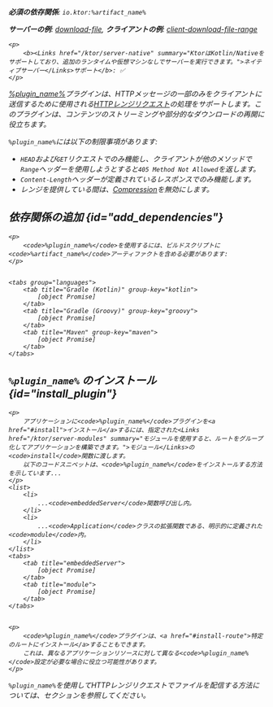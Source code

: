 [//]: # (title: 部分コンテンツ)

<primary-label ref="server-plugin"/>

<var name="artifact_name" value="ktor-server-partial-content"/>
<var name="package_name" value="io.ktor.server.plugins.partialcontent"/>
<var name="plugin_name" value="PartialContent"/>

<tldr>
<p>
<b>必須の依存関係</b>: <code>io.ktor:%artifact_name%</code>
</p>
<p>
<b>サーバーの例</b>:
<a href="https://github.com/ktorio/ktor-documentation/tree/%ktor_version%/codeSnippets/snippets/download-file">download-file</a>,
<b>クライアントの例</b>:
<a href="https://github.com/ktorio/ktor-documentation/tree/%ktor_version%/codeSnippets/snippets/client-download-file-range">client-download-file-range</a>
</p>

    <p>
        <b><Links href="/ktor/server-native" summary="KtorはKotlin/Nativeをサポートしており、追加のランタイムや仮想マシンなしでサーバーを実行できます。">ネイティブサーバー</Links>サポート</b>: ✅
    </p>
    
</tldr>

[%plugin_name%](https://api.ktor.io/ktor-server/ktor-server-plugins/ktor-server-partial-content/io.ktor.server.plugins.partialcontent/-partial-content.html)プラグインは、HTTPメッセージの一部のみをクライアントに送信するために使用される[HTTPレンジリクエスト](https://developer.mozilla.org/en-US/docs/Web/HTTP/Range_requests)の処理をサポートします。このプラグインは、コンテンツのストリーミングや部分的なダウンロードの再開に役立ちます。

`%plugin_name%`には以下の制限事項があります:
- `HEAD`および`GET`リクエストでのみ機能し、クライアントが他のメソッドで`Range`ヘッダーを使用しようとすると`405 Method Not Allowed`を返します。
- `Content-Length`ヘッダーが定義されているレスポンスでのみ機能します。
- レンジを提供している間は、[Compression](server-compression.md)を無効にします。

## 依存関係の追加 {id="add_dependencies"}

    <p>
        <code>%plugin_name%</code>を使用するには、ビルドスクリプトに<code>%artifact_name%</code>アーティファクトを含める必要があります:
    </p>
    

    <tabs group="languages">
        <tab title="Gradle (Kotlin)" group-key="kotlin">
            [object Promise]
        </tab>
        <tab title="Gradle (Groovy)" group-key="groovy">
            [object Promise]
        </tab>
        <tab title="Maven" group-key="maven">
            [object Promise]
        </tab>
    </tabs>
    

## `%plugin_name%` のインストール {id="install_plugin"}

    <p>
        アプリケーションに<code>%plugin_name%</code>プラグインを<a href="#install">インストール</a>するには、指定された<Links href="/ktor/server-modules" summary="モジュールを使用すると、ルートをグループ化してアプリケーションを構築できます。">モジュール</Links>の<code>install</code>関数に渡します。
        以下のコードスニペットは、<code>%plugin_name%</code>をインストールする方法を示しています...
    </p>
    <list>
        <li>
            ...<code>embeddedServer</code>関数呼び出し内。
        </li>
        <li>
            ...<code>Application</code>クラスの拡張関数である、明示的に定義された<code>module</code>内。
        </li>
    </list>
    <tabs>
        <tab title="embeddedServer">
            [object Promise]
        </tab>
        <tab title="module">
            [object Promise]
        </tab>
    </tabs>
    

    <p>
        <code>%plugin_name%</code>プラグインは、<a href="#install-route">特定のルートにインストール</a>することもできます。
        これは、異なるアプリケーションリソースに対して異なる<code>%plugin_name%</code>設定が必要な場合に役立つ可能性があります。
    </p>
    

`%plugin_name%`を使用してHTTPレンジリクエストでファイルを配信する方法については、[](server-responses.md#file)セクションを参照してください。
